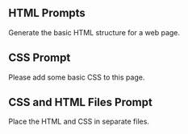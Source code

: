 ## HTML Prompts
Generate the basic HTML structure for a web page.

## CSS Prompt
Please add some basic CSS to this page.

## CSS and HTML Files Prompt
Place the HTML and CSS in separate files.